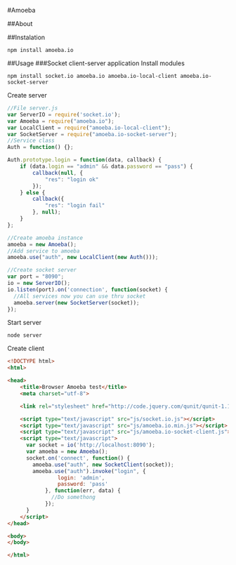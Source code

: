 #Amoeba

##About


##Instalation

```npm install amoeba.io```

##Usage
###Socket client-server application
Install modules
```
npm install socket.io amoeba.io amoeba.io-local-client amoeba.io-socket-server 
```
Create server
```javascript
//File server.js
var ServerIO = require('socket.io');
var Amoeba = require("amoeba.io");
var LocalClient = require("amoeba.io-local-client");
var SocketServer = require("amoeba.io-socket-server");
//Service class
Auth = function() {};

Auth.prototype.login = function(data, callback) {
    if (data.login == "admin" && data.password == "pass") {
        callback(null, {
            "res": "login ok"
        });
    } else {
        callback({
            "res": "login fail"
        }, null);
    }
};

//Create amoeba instance
amoeba = new Amoeba();
//Add service to amoeba
amoeba.use("auth", new LocalClient(new Auth()));

//Create socket server
var port = "8090";
io = new ServerIO();
io.listen(port).on('connection', function(socket) {
  //All services now you can use thru socket 
  amoeba.server(new SocketServer(socket));
});
```
Start server
```
node server
```

Create client
```html
<!DOCTYPE html>
<html>

<head>
    <title>Browser Amoeba test</title>
    <meta charset="utf-8">

    <link rel="stylesheet" href="http://code.jquery.com/qunit/qunit-1.17.1.css">

    <script type="text/javascript" src="js/socket.io.js"></script>
    <script type="text/javascript" src="js/amoeba.io.min.js"></script>
    <script type="text/javascript" src="js/amoeba.io-socket-client.js"></script>
    <script type="text/javascript">
      var socket = io('http://localhost:8090');
      var amoeba = new Amoeba();
      socket.on('connect', function() {
        amoeba.use("auth", new SocketClient(socket));
        amoeba.use("auth").invoke("login", {
                login: 'admin',
                password: 'pass'
            }, function(err, data) {
              //Do somethong
            });
      }
    </script>
</head>

<body>
</body>

</html>
```
